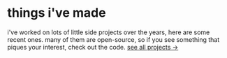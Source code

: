 # things i've made

i've worked on lots of little side projects over the years, here are some recent ones. 
many of them are open-source, so if you see something that piques your interest, check out the code. 
[see all projects →](/projects)